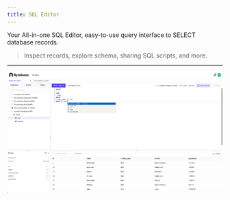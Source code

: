 ```yaml
---
title: SQL Editor
---
```


Your All-in-one SQL Editor, easy-to-use query interface to SELECT database records.

> Inspect records, explore schema, sharing SQL scripts, and more.

---

![SQL Editor Preview](/static/docs/sql-editor-preview.webp)
